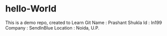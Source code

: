 # hello-World
This is a demo repo, created to Learn Git 
Name : Prashant Shukla
Id : In199
Company : SendInBlue
Location : Noida, U.P.
